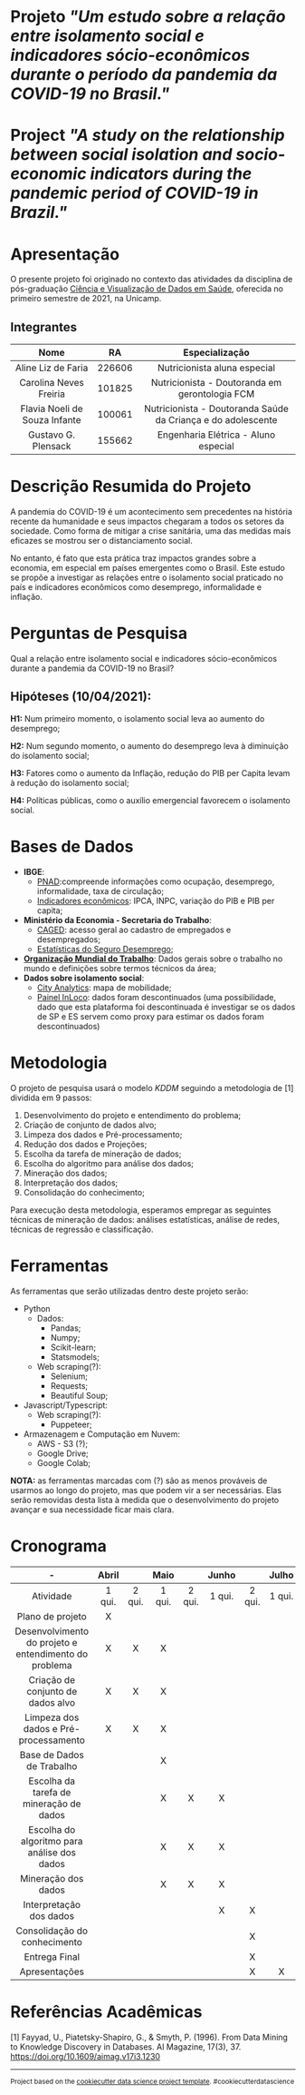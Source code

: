 # Projeto _"Um estudo sobre a relação entre isolamento social e indicadores sócio-econômicos durante o período da pandemia da COVID-19 no Brasil."_

# Project _"A study on the relationship between social isolation and socio-economic indicators during the pandemic period of COVID-19 in Brazil."_

# Apresentação

O presente projeto foi originado no contexto das atividades da disciplina de pós-graduação [Ciência e Visualização de Dados em Saúde](https://github.com/datasci4health/home), oferecida no primeiro semestre de 2021, na Unicamp.

## Integrantes

|              Nome             	|   RA   	|                        Especialização                        	|
|:-----------------------------:	|:------:	|:------------------------------------------------------------:	|
| Aline Liz de Faria            	| 226606 	| Nutricionista aluna especial                                 	|
| Carolina Neves Freiria        	| 101825 	| Nutricionista - Doutoranda em gerontologia FCM               	|
| Flavia Noeli de Souza Infante 	| 100061 	| Nutricionista - Doutoranda Saúde da Criança e do adolescente 	|
| Gustavo G. Plensack           	| 155662 	| Engenharia Elétrica - Aluno especial                         	|

# Descrição Resumida do Projeto
A pandemia do COVID-19 é um acontecimento sem precedentes na história recente da humanidade e seus impactos chegaram a todos os setores da sociedade. Como forma de mitigar a crise sanitária, uma das medidas mais eficazes se mostrou ser o distanciamento social.

No entanto, é fato que esta prática traz impactos grandes sobre a economia, em especial em países emergentes como o Brasil. Este estudo se propõe a investigar as relações entre o isolamento social praticado no país e indicadores econômicos como desemprego, informalidade e inflação. 

# Perguntas de Pesquisa
Qual a relação entre isolamento social e indicadores sócio-econômicos durante a pandemia da COVID-19 no Brasil?

## Hipóteses (10/04/2021):
**H1:** Num primeiro momento, o isolamento social leva ao aumento do desemprego;

**H2:** Num segundo momento, o aumento do desemprego leva à diminuição do isolamento social;

**H3:** Fatores como o aumento da Inflação, redução do PIB per Capita levam à redução do isolamento social;

**H4:** Políticas públicas, como o auxílio emergencial favorecem o isolamento social.

# Bases de Dados

* **IBGE**:
    * [PNAD](https://www.ibge.gov.br/estatisticas/sociais/educacao/9127-pesquisa-nacional-por-amostra-de-domicilios.html?=&t=o-que-e):compreende informações como ocupação, desemprego, informalidade, taxa de circulação;
    * [Indicadores econômicos](https://www.ibge.gov.br/estatisticas/economicas/precos-e-custos/9256-indice-nacional-de-precos-ao-consumidor-amplo.html?=&t=resultados): IPCA, INPC, variação do PIB e PIB per capita;
* **Ministério da Economia - Secretaria do Trabalho**:
    * [CAGED](https://www.gov.br/trabalho/pt-br/assuntos/empregador/caged): acesso geral ao cadastro de empregados e desempregados;
    * [Estatísticas do Seguro Desemprego](http://pdet.mte.gov.br/images/Seguro-Desemprego/202103/1-Apresenta%C3%A7%C3%A3o_Dados%20SD_mensal_Mar%C3%A7o_2021.pdf);
* [**Organização Mundial do Trabalho**](https://ilostat.ilo.org/): Dados gerais sobre o trabalho no mundo e definições sobre termos técnicos da área;
* **Dados sobre isolamento social**:
    * [City Analytics](https://www.enelx.com/br/pt/para-cidades/dashboard-covid-19): mapa de mobilidade;
    * [Painel InLoco](https://mapabrasileirodacovid.inloco.com.br/pt/): dados foram descontinuados (uma possibilidade, dado que esta plataforma foi descontinuada é investigar se os dados de SP e ES servem como proxy para estimar os dados foram descontinuados)

 

# Metodologia
O projeto de pesquisa usará o modelo _KDDM_ seguindo a metodologia de [1] dividida em 9 passos:

1. Desenvolvimento do projeto e entendimento do problema; 
2. Criação de conjunto de dados alvo;
3. Limpeza dos dados e Pré-processamento;
4. Redução dos dados e Projeções;
5. Escolha da tarefa de mineração de dados;
6. Escolha do algoritmo para análise dos dados;
7. Mineração dos dados;
8. Interpretação dos dados;
9. Consolidação do conhecimento;

Para execução desta metodologia, esperamos empregar as seguintes técnicas de mineração de dados: análises estatísticas, análise de redes, técnicas de regressão e classificação.

# Ferramentas

As ferramentas que serão utilizadas dentro deste projeto serão:
* Python
    * Dados:
        * Pandas;
        * Numpy;
        * Scikit-learn;
        * Statsmodels;
    * Web scraping(?):
        * Selenium;
        * Requests;
        * Beautiful Soup;
* Javascript/Typescript:
    * Web scraping(?):
        * Puppeteer;
* Armazenagem e Computação em Nuvem:
    * AWS - S3 (?);
    * Google Drive;
    * Google Colab;

**NOTA:** as ferramentas marcadas com (?) são as menos prováveis de usarmos ao longo do projeto, mas que podem vir a ser necessárias. Elas serão removidas desta lista à medida que o desenvolvimento do projeto avançar e sua necessidade ficar mais clara.

# Cronograma
|                           -                           	|  Abril 	||  Maio  	||  Junho 	||  Julho 	|
|:-----------------------------------------------------:	|:------:	|:------:	|:------:	|:------:	|:------:	|:------:	|:------:	|
|                       Atividade                       	| 1 qui. 	| 2 qui. 	| 1 qui. 	| 2 qui. 	| 1 qui. 	| 2 qui. 	| 1 qui. 	|
| Plano de projeto                                      	|    X   	|        	|        	|        	|        	|        	|        	|
| Desenvolvimento do projeto e entendimento do problema 	|    X   	|    X   	|    X   	|        	|        	|        	|        	|
| Criação de conjunto de dados alvo                     	|    X   	|    X   	|    X   	|        	|        	|        	|        	|
| Limpeza dos dados e Pré-processamento                 	|    X   	|    X   	|    X   	|        	|        	|        	|        	|
| Base de Dados de Trabalho                             	|        	|        	|    X   	|        	|        	|        	|        	|
| Escolha da tarefa de mineração de dados               	|        	|        	|    X   	|    X   	|    X   	|        	|        	|
| Escolha do algoritmo para análise dos dados           	|        	|        	|    X   	|    X   	|    X   	|        	|        	|
| Mineração dos dados                                   	|        	|        	|    X   	|    X   	|    X   	|        	|        	|
| Interpretação dos dados                               	|        	|        	|        	|        	|    X   	|    X   	|        	|
| Consolidação do conhecimento                          	|        	|        	|        	|        	|        	|    X   	|        	|
| Entrega Final                                         	|        	|        	|        	|        	|        	|    X   	|        	|
| Apresentações                                         	|        	|        	|        	|        	|        	|    X   	|    X   	|

# Referências Acadêmicas
[1] Fayyad, U., Piatetsky-Shapiro, G., & Smyth, P. (1996). From Data Mining to Knowledge Discovery in Databases. AI Magazine, 17(3), 37. https://doi.org/10.1609/aimag.v17i3.1230

----
<p><small>Project based on the <a target="_blank" href="https://drivendata.github.io/cookiecutter-data-science/">cookiecutter data science project template</a>. #cookiecutterdatascience</small></p>

